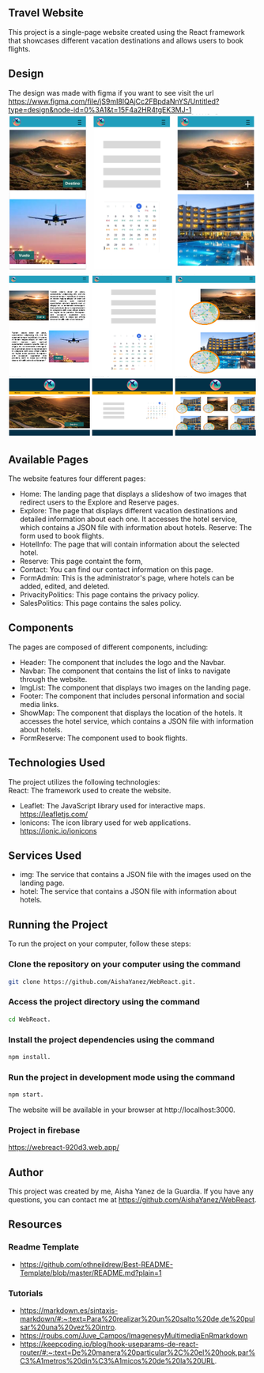 ## Travel Website  
This project is a single-page website created using the React framework that showcases different vacation destinations and allows users to book flights.

## Design  
The design was made with figma if you want to see visit the url
https://www.figma.com/file/jS9mI8IQAjCc2FBpdaNnYS/Untitled?type=design&node-id=0%3A1&t=15F4a2HR4tgEK3MJ-1  
![Figma tamaño movil](./public/assets/ReadmeImgs/Movil.png)  
![Figma tamaño tablet](./public/assets/ReadmeImgs/Tablet.png)
![Figma tamaño PC](./public/assets/ReadmeImgs/PC.png)

## Available Pages  
The website features four different pages:  
* Home: The landing page that displays a slideshow of two images that redirect users to the Explore and Reserve pages.  
* Explore: The page that displays different vacation destinations and detailed information about each one. It accesses the hotel service, which contains a JSON file with information about hotels.
Reserve: The form used to book flights.  
* HotelInfo: The page that will contain information about the selected hotel.
* Reserve: This page containt the form,
* Contact: You can find our contact information on this page.
* FormAdmin: This is the administrator's page, where hotels can be added, edited, and deleted.
* PrivacityPolitics: This page contains the privacy policy.
* SalesPolitics: This page contains the sales policy.

## Components  
The pages are composed of different components, including:  
* Header: The component that includes the logo and the Navbar.  
* Navbar: The component that contains the list of links to navigate through the website.  
* ImgList: The component that displays two images on the landing page.  
* Footer: The component that includes personal information and social media links.  
* ShowMap: The component that displays the location of the hotels. It accesses the hotel service, which contains a JSON file with information about hotels.  
* FormReserve: The component used to book flights.

## Technologies Used  
The project utilizes the following technologies:  
React: The framework used to create the website.  
* Leaflet: The JavaScript library used for interactive maps.  
https://leafletjs.com/  
* Ionicons: The icon library used for web applications.  
https://ionic.io/ionicons

## Services Used  
* img: The service that contains a JSON file with the images used on the landing page.  
* hotel: The service that contains a JSON file with information about hotels.

## Running the Project  
To run the project on your computer, follow these steps:  

### Clone the repository on your computer using the command
```sh
git clone https://github.com/AishaYanez/WebReact.git.  
```
### Access the project directory using the command

```sh
cd WebReact.
```
### Install the project dependencies using the command
```sh
npm install.
```
### Run the project in development mode using the command
```sh
npm start.
```
The website will be available in your browser at http://localhost:3000.

### Project in firebase
https://webreact-920d3.web.app/

## Author  
This project was created by me, Aisha Yanez de la Guardia. If you have any questions, you can contact me at https://github.com/AishaYanez/WebReact.

## Resources
### Readme Template
* https://github.com/othneildrew/Best-README-Template/blob/master/README.md?plain=1

### Tutorials  
* https://markdown.es/sintaxis-markdown/#:~:text=Para%20realizar%20un%20salto%20de,de%20pulsar%20una%20vez%20intro.  
* https://rpubs.com/Juve_Campos/ImagenesyMultimediaEnRmarkdown
* https://keepcoding.io/blog/hook-useparams-de-react-router/#:~:text=De%20manera%20particular%2C%20el%20hook,par%C3%A1metros%20din%C3%A1micos%20de%20la%20URL.